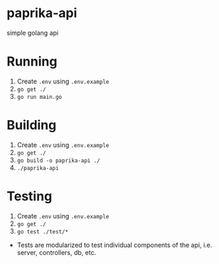 # paprika-api
simple golang api

# Running
1. Create `.env` using `.env.example`
2. `go get ./`
3. `go run main.go`

# Building
1. Create `.env` using `.env.example`
2. `go get ./`
3. `go build -o paprika-api ./`
4. `./paprika-api`

# Testing
1. Create `.env` using `.env.example`
2. `go get ./`
3. `go test ./test/*`
  * Tests are modularized to test individual components of the api, i.e. server, controllers, db, etc.
